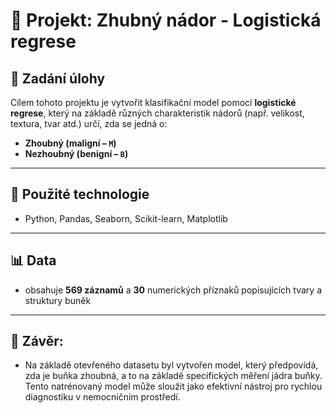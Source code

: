 # 🧠 Projekt: Zhubný nádor - Logistická regrese

## 📝 Zadání úlohy
Cílem tohoto projektu je vytvořit klasifikační model pomocí **logistické regrese**, který na základě různých charakteristik nádorů (např. velikost, textura, tvar atd.) určí, zda se jedná o:
- **Zhoubný (maligní – `M`)**
- **Nezhoubný (benigní – `B`)**



---

## 🔧 Použité technologie
- Python, Pandas, Seaborn, Scikit-learn, Matplotlib

---

## 📊 Data 
-  obsahuje **569 záznamů** a **30** numerických příznaků popisujících tvary a struktury buněk

---

## 📌 Závěr: 
- Na základě otevřeného datasetu byl vytvořen model, který předpovídá, zda je buňka zhoubná, a to na základě specifických měření jádra buňky. Tento natrénovaný model může sloužit jako efektivní nástroj pro rychlou diagnostiku v nemocničním prostředí.
